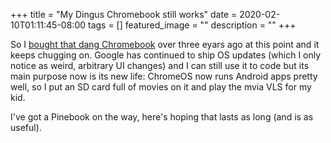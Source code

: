 +++
title =  "My Dingus Chromebook still works"
date = 2020-02-10T01:11:45-08:00
tags = []
featured_image = ""
description = ""
+++

So I [bought that dang Chromebook](/weblog/make-a-chromebook-a-developer-machine/) over three eyars ago at this point and it keeps chugging on. Google has continued to ship OS updates (which I only notice as weird, arbitrary UI changes) and I can still use it to code but its main purpose now is its new life: ChromeOS now runs Android apps pretty well, so I put an SD card full of movies on it and play the mvia VLS for my kid.

I've got a Pinebook on the way, here's hoping that lasts as long (and is as useful).